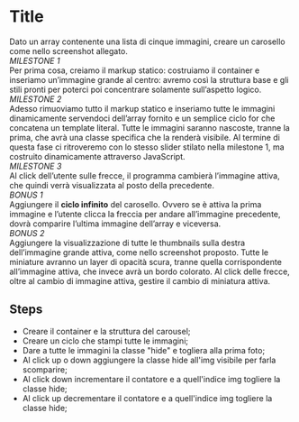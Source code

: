 Title
===
Dato un array contenente una lista di cinque immagini, creare un carosello come nello screenshot allegato. <br>
*MILESTONE 1* <br>
Per prima cosa, creiamo il markup statico: costruiamo il container e inseriamo un’immagine grande al centro: avremo così la struttura base e gli stili pronti per poterci poi concentrare solamente sull’aspetto logico.<br>
*MILESTONE 2*<br>
Adesso rimuoviamo tutto il markup statico e inseriamo tutte le immagini dinamicamente servendoci dell’array fornito e un semplice ciclo for che concatena un template literal.
Tutte le immagini saranno nascoste, tranne la prima, che avrà una classe specifica che la renderà visibile.
Al termine di questa fase ci ritroveremo con lo stesso slider stilato nella milestone 1, ma costruito dinamicamente attraverso JavaScript.<br>
*MILESTONE 3*<br>
Al click dell’utente sulle frecce, il programma cambierà l’immagine attiva, che quindi verrà visualizzata al posto della precedente.<br>
*BONUS 1*<br>
Aggiungere il **ciclo infinito** del carosello. Ovvero se è attiva la prima immagine e l’utente clicca la freccia per andare all’immagine precedente, dovrà comparire l’ultima immagine dell’array e viceversa.<br>
*BONUS 2*<br>
Aggiungere la visualizzazione di tutte le thumbnails sulla destra dell’immagine grande attiva, come nello screenshot proposto. Tutte le miniature avranno un layer di opacità scura, tranne quella corrispondente all’immagine attiva, che invece avrà un bordo colorato.
Al click delle frecce, oltre al cambio di immagine attiva, gestire il cambio di miniatura attiva.
## Steps
- Creare il container e la struttura del carousel;
- Creare un ciclo che stampi tutte le immagini;
- Dare a tutte le immagini la classe "hide" e togliera alla prima foto;
- Al click up o down aggiungere la classe hide all'img visibile per farla scomparire;
- Al click down incrementare il contatore e a quell'indice img togliere la classe hide;
- Al click up decrementare il contatore e a quell'indice img togliere la classe hide;
